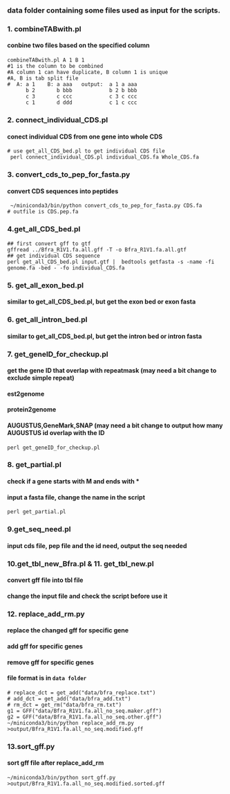 ### data folder containing some files used as input for the scripts.

### 1. combineTABwith.pl 
#### conbine two files based on the specified column
```
combineTABwith.pl A 1 B 1
#1 is the column to be combined
#A column 1 can have duplicate, B column 1 is unique
#A, B is tab split file
#  A: a 1    B: a aaa   output:  a 1 a aaa
      b 2       b bbb            b 2 b bbb
      c 3       c ccc            c 3 c ccc
      c 1       d ddd            c 1 c ccc
```

### 2. connect_individual_CDS.pl
#### conect individual CDS from one gene into whole CDS
```
# use get_all_CDS_bed.pl to get individual CDS file
 perl connect_individual_CDS.pl individual_CDS.fa Whole_CDS.fa
```

### 3. convert_cds_to_pep_for_fasta.py
#### convert CDS sequences into peptides
```
 ~/miniconda3/bin/python convert_cds_to_pep_for_fasta.py CDS.fa
# outfile is CDS.pep.fa
```

### 4.get_all_CDS_bed.pl
```
## first convert gff to gtf
gffread ../Bfra_R1V1.fa.all.gff -T -o Bfra_R1V1.fa.all.gtf
## get individual CDS sequence
perl get_all_CDS_bed.pl input.gtf |  bedtools getfasta -s -name -fi genome.fa -bed - -fo individual_CDS.fa
```
 
### 5. get_all_exon_bed.pl
#### similar to get_all_CDS_bed.pl, but get the exon bed or exon fasta
 
### 6. get_all_intron_bed.pl
#### similar to get_all_CDS_bed.pl, but get the intron bed or intron fasta
 
### 7. get_geneID_for_checkup.pl
#### get the gene ID that overlap with repeatmask (may need a bit change to exclude simple repeat)
####                                   est2genome
####                                   protein2genome
####                                   AUGUSTUS,GeneMark,SNAP (may need a bit change to output how many AUGUSTUS id overlap with the ID
                                       
 ```
 perl get_geneID_for_checkup.pl
 ```

### 8. get_partial.pl
#### check if a gene starts with M and ends with *
#### input a fasta file, change the name in the script
```
perl get_partial.pl
```

### 9.get_seq_need.pl
#### input cds file, pep file and the id need, output the seq needed

### 10.get_tbl_new_Bfra.pl & 11. get_tbl_new.pl
#### convert gff file into tbl file
#### change the input file and check the script before use it

### 12. replace_add_rm.py
#### replace the changed gff for specific gene
#### add gff for specific genes
#### remove gff for specific genes
#### file format is in `data folder`
```
# replace_dct = get_add("data/bfra_replace.txt")
# add_dct = get_add("data/bfra_add.txt")
# rm_dct = get_rm("data/bfra_rm.txt")
g1 = GFF("data/Bfra_R1V1.fa.all_no_seq.maker.gff")
g2 = GFF("data/Bfra_R1V1.fa.all_no_seq.other.gff")
~/miniconda3/bin/python replace_add_rm.py >output/Bfra_R1V1.fa.all_no_seq.modified.gff
```

### 13.sort_gff.py
#### sort gff file after replace_add_rm
```
~/miniconda3/bin/python sort_gff.py >output/Bfra_R1V1.fa.all_no_seq.modified.sorted.gff
```
